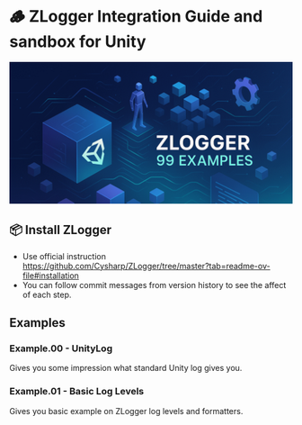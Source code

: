 # 🪵  ZLogger Integration Guide and sandbox for Unity
![project logo](doc-assets/repository-open-graph-cover.png)

## 📦 Install ZLogger

- Use official instruction https://github.com/Cysharp/ZLogger/tree/master?tab=readme-ov-file#installation
- You can follow commit messages from version history to see the affect of each step.

## Examples

### Example.00 - UnityLog
Gives you some impression what standard Unity log gives you.

### Example.01 - Basic Log Levels
Gives you basic example on ZLogger log levels and formatters.
